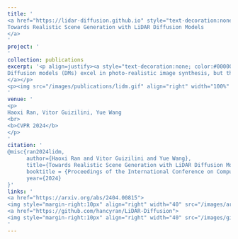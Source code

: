 ```yaml
---
title: '
<a href="https://lidar-diffusion.github.io" style="text-decoration:none;color:#000000;text-align:justify;"> 
Towards Realistic Scene Generation with LiDAR Diffusion Models
</a>
'
project: '
'
collection: publications
excerpt: '<p align=justify><a style="text-decoration:none; color:#000000; align:justify;">
Diffusion models (DMs) excel in photo-realistic image synthesis, but their adaptation to LiDAR scene generation poses a substantial hurdle. This is primarily because DMs operating in the point space struggle to preserve the curve-like patterns and 3D geometry of LiDAR scenes, which consumes much of their representation power. In this paper, we propose LiDAR Diffusion Models (LiDMs) to generate LiDAR-realistic scenes from a latent space tailored to capture the realism of LiDAR scenes by incorporating geometric priors into the learning pipeline. Our method targets three major desiderata: pattern realism, geometry realism, and object realism. Specifically, we introduce curve-wise compression to simulate real-world LiDAR patterns, point-wise coordinate supervision to learn scene geometry, and patch-wise encoding for a full 3D object context. With these three core designs, our method achieves competitive performance on unconditional LiDAR generation in 64-beam scenario and state of the art on conditional LiDAR generation, while maintaining high efficiency compared to point-based DMs (up to 107× faster). Furthermore, by compressing LiDAR scenes into a latent space, we enable the controllability of DMs with various conditions such as semantic maps, camera views, and text prompts. 
</a></p>
<p><img src="/images/publications/lidm.gif" align="right" width="100%" style="margin:0 0 20px 0"></p>
'
venue: '
<p>
Haoxi Ran, Vitor Guizilini, Yue Wang
<br>
<b>CVPR 2024</b>
</p>
'
citation: '
@misc{ran2024lidm,
      author={Haoxi Ran and Vitor Guizilini and Yue Wang},
      title={Towards Realistic Scene Generation with LiDAR Diffusion Models}, 
      booktitle = {Proceedings of the International Conference on Computer Vision and Pattern Recognition (CVPR)},
      year={2024}
}'
links: '
<a href="https://arxiv.org/abs/2404.00815">
<img style="margin-right:10px" align="right" width="40" src="/images/arxiv.png"></a>
<a href="https://github.com/hancyran/LiDAR-Diffusion">
<img style="margin-right:10px" align="right" width="40" src="/images/github.png"></a>
'
---
```

